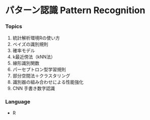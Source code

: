 # パターン認識 Pattern Recognition

### Topics
1. 統計解析環境Rの使い方
1. ベイズの識別規則
1. 確率モデル
1. k最近傍法（kNN法）
1. 線形識別関数
1. パーセプトロン型学習規則
1. 部分空間法＋クラスタリング
1. 識別器の組み合わせによる性能強化
1. CNN 手書き数字認識　

### Language
- R
